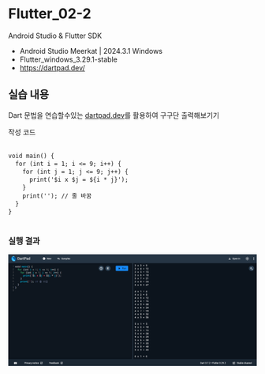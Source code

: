 # Flutter_02-2
Android Studio & Flutter SDK
- Android Studio Meerkat | 2024.3.1 Windows
- Flutter_windows_3.29.1-stable
- https://dartpad.dev/


## 실습 내용
Dart 문법을 연습할수있는 [dartpad.dev](https://dartpad.dev/)를 활용하여 구구단 출력해보기기


작성 코드
<pre>
<code>
void main() {
  for (int i = 1; i <= 9; i++) {
    for (int j = 1; j <= 9; j++) {
      print('$i x $j = ${i * j}');
    }
    print(''); // 줄 바꿈
  }
}
</code>
</pre>


### 실행 결과
![코드 실행 결과](./images/flutter_022.png)